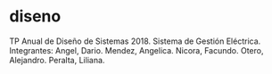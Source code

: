 # diseno
TP Anual de Diseño de Sistemas 2018. Sistema de Gestión Eléctrica.
Integrantes:
  Angel, Dario.
  Mendez, Angelica.
  Nicora, Facundo.
  Otero, Alejandro.
  Peralta, Liliana.
